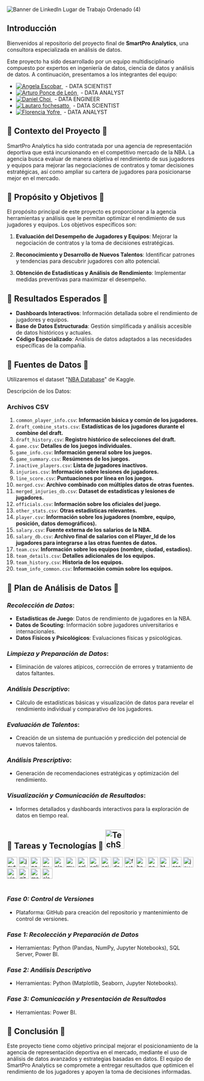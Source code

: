 ![Banner de LinkedIn Lugar de Trabajo Ordenado (4)](https://github.com/Floryofre/SmartPro_Analytics/assets/98930289/d02e6d2a-e6f7-4a0d-bada-00629650477e)

## Introducción

Bienvenidos al repositorio del proyecto final de **SmartPro Analytics**, una consultora especializada en análisis de datos.

Este proyecto ha sido desarrollado por un equipo multidisciplinario compuesto por expertos en ingeniería de datos, ciencia de datos y análisis de datos. A continuación, presentamos a los integrantes del equipo:

- <a href="https://www.linkedin.com/in/angela-escobar161/">
  <img alt="Angela Escobar" title="Connect with Angela" src="https://img.shields.io/badge/Angela Escobar-0077B5?style=flat&logo=Linkedin&logoColor=white">
  </a><span style="margin-left: 6px;"> - DATA SCIENTIST</span>

- <a href="https://https://www.linkedin.com/in/arturoplm/">
  <img alt="Arturo Ponce de León" title="Connect with Arturo" src="https://img.shields.io/badge/Arturo Ponce de León-0077B5?style=flat&logo=Linkedin&logoColor=white">
  </a><span style="margin-left: 6px;"> - DATA ANALYST</span>
 
- <a href="https://www.linkedin.com/in/daniel-choi-b0ab96212/">
  <img alt="Daniel Choi" title="Connect with Daniel" src="https://img.shields.io/badge/Daniel Choi-0077B5?style=flat&logo=Linkedin&logoColor=white">
  </a><span style="margin-left: 6px;"> - DATA ENGINEER</span>
 
- <a href="https://www.linkedin.com/in/lautaro-fochesatto/">
  <img alt="Lautaro fochesatto" title="Connect with Lautaro" src="https://img.shields.io/badge/Lautaro fochesatto-0077B5?style=flat&logo=Linkedin&logoColor=white">
  </a><span style="margin-left: 6px;"> - DATA SCIENTIST</span>
 
- <a href="https://www.linkedin.com/in/MaFlorenciaYofre/">
  <img alt="Florencia Yofre" title="Connect with Florencia" src="https://img.shields.io/badge/Florencia Yofre-0077B5?style=flat&logo=Linkedin&logoColor=white">
  </a><span style="margin-left: 6px;"> - DATA ANALYST</span>


## 🔹 Contexto del Proyecto 🔹

SmartPro Analytics ha sido contratada por una agencia de representación deportiva que está incursionando en el competitivo mercado de la NBA. La agencia busca evaluar de manera objetiva el rendimiento de sus jugadores y equipos para mejorar las negociaciones de contratos y tomar decisiones estratégicas, así como ampliar su cartera de jugadores para posicionarse mejor en el mercado.

## 🔹 Propósito y Objetivos 🔹

El propósito principal de este proyecto es proporcionar a la agencia herramientas y análisis que le permitan optimizar el rendimiento de sus jugadores y equipos. Los objetivos específicos son:

1. **Evaluación del Desempeño de Jugadores y Equipos**: Mejorar la negociación de contratos y la toma de decisiones estratégicas.

2. **Reconocimiento y Desarrollo de Nuevos Talentos**: Identificar patrones y tendencias para descubrir jugadores con alto potencial.

3. **Obtención de Estadísticas y Análisis de Rendimiento**: Implementar medidas preventivas para maximizar el desempeño.

## 🔹 Resultados Esperados 🔹

- **Dashboards Interactivos**: Información detallada sobre el rendimiento de jugadores y equipos.
- **Base de Datos Estructurada**: Gestión simplificada y análisis accesible de datos históricos y actuales.
- **Código Especializado**: Análisis de datos adaptados a las necesidades específicas de la compañía.

## 🔹 Fuentes de Datos 🔹

Utilizaremos el dataset "[NBA Database](https://www.kaggle.com/datasets/wyattowalsh/basketball/discussion?sort=hotness)" de Kaggle.

Descripción de los Datos:

### Archivos CSV

1. `common_player_info.csv`: **Información básica y común de los jugadores.**
2. `draft_combine_stats.csv`: **Estadísticas de los jugadores durante el combine del draft.**
3. `draft_history.csv`: **Registro histórico de selecciones del draft.**
4. `game.csv`: **Detalles de los juegos individuales.**
5. `game_info.csv`: **Información general sobre los juegos.**
6. `game_summary.csv`: **Resúmenes de los juegos.**
7. `inactive_players.csv`: **Lista de jugadores inactivos.**
8. `injuries.csv`: **Información sobre lesiones de jugadores.**
9. `line_score.csv`: **Puntuaciones por línea en los juegos.**
10. `merged.csv`: **Archivo combinado con múltiples datos de otras fuentes.**
11. `merged_injuries_db.csv`: **Dataset de estadísticas y lesiones de jugadores.**
12. `officials.csv`: **Información sobre los oficiales del juego.**
13. `other_stats.csv`: **Otras estadísticas relevantes.**
14. `player.csv`: **Información sobre los jugadores (nombre, equipo, posición, datos demográficos).**
15. `salary.csv`: **Fuente externa de los salarios de la NBA.**
16. `salary_db.csv`: **Archivo final de salarios con el Player_Id de los jugadores para integrarse a las otras fuentes de datos.**
17. `team.csv`: **Información sobre los equipos (nombre, ciudad, estadios).**
18. `team_details.csv`: **Detalles adicionales de los equipos.**
19. `team_history.csv`: **Historia de los equipos.**
20. `team_info_common.csv`: **Información común sobre los equipos.**

## 🔹 Plan de Análisis de Datos 🔹

### _Recolección de Datos_:

- **Estadísticas de Juego**: Datos de rendimiento de jugadores en la NBA.
- **Datos de Scouting**: Información sobre jugadores universitarios e internacionales.
- **Datos Físicos y Psicológicos**: Evaluaciones físicas y psicológicas.

### _Limpieza y Preparación de Datos_:

- Eliminación de valores atípicos, corrección de errores y tratamiento de datos faltantes.

### _Análisis Descriptivo_:

- Cálculo de estadísticas básicas y visualización de datos para revelar el rendimiento individual y comparativo de los jugadores.

### _Evaluación de Talentos_:

- Creación de un sistema de puntuación y predicción del potencial de nuevos talentos.

### _Análisis Prescriptivo_:

- Generación de recomendaciones estratégicas y optimización del rendimiento.

### _Visualización y Comunicación de Resultados_:

- Informes detallados y dashboards interactivos para la exploración de datos en tiempo real.

<!-- TECH STACK -->
<h2>
    🔹 Tareas y Tecnologías 🔹 <img alt="TechStack" src="https://backstage.io/animations/backstage-techdocs-icon-1.gif" width=50px>
</h2> 
<div align="left">
  <a href="https://www.python.org/" target="_blank"><img src=https://img.shields.io/badge/Python-111112?&style=flat-square&logo=python alt=python height=27px/></a>
  <a href="https://jupyter.org/" target="_blank"><img src=https://img.shields.io/badge/Jupyter-111112?&style=flat-square&logo=jupyter alt=jupyter height=27px/></a>
  <a href="https://pandas.pydata.org/" target="_blank"><img src=https://img.shields.io/badge/Pandas-111112?&style=flat-square&logo=pandas&logoColor=150458 alt=pandas height=27px/></a>
  <a href="https://numpy.org/" target="_blank"><img src=https://img.shields.io/badge/Numpy-111112?&style=flat-square&logo=numpy&logoColor=013243 alt=numpy height=27px/></a>
  <a href="https://plotly.com/" target="_blank"><img src=https://img.shields.io/badge/Plotly-111112?&style=flat-square&logo=plotly&logoColor=3F4F75 alt=plotly height=27px/></a>
  <a href="https://www.mysql.com/" target="_blank"><img src=https://img.shields.io/badge/MySQL-111112?&style=flat-square&logo=mysql&logoColor=4479A1 alt=mysql height=27px/></a>
  <a href="https://www.microsoft.com/es-es/sql-server/sql-server-downloads" target="_blank"><img src=https://img.shields.io/badge/SQLServer-111112?&style=flat-square&logo=microsoftsqlserver&logoColor=CC2927 alt=sqlserver height=27px/></a>
  <a href="https://www.sqlite.org/" target="_blank"><img src=https://img.shields.io/badge/SQLite-111112?&style=flat-square&logo=sqlite&logoColor=003B57 alt=sqlite height=27px/></a> 
  <a href="https://scikit-learn.org/" target="_blank"><img src=https://img.shields.io/badge/ScikitLearn-111112?&style=flat-square&logo=scikitlearn&logoColor=F7931E alt=scikitlearn height=27px/></a> 
  <a href="https://www.docker.com/" target="_blank"><img src=https://img.shields.io/badge/Docker-111112?&style=flat-square&logo=docker&logoColor=2496ED alt=docker height=27px/></a>
  <a href="https://fastapi.tiangolo.com/" target="_blank"><img src=https://img.shields.io/badge/FastAPI-111112?&style=flat-square&logo=fastapi&logoColor=009688 alt=fastapi height=27px/></a>
  <a href="https://hadoop.apache.org/" target="_blank"><img src=https://img.shields.io/badge/Hadoop-111112?&style=flat-square&logo=apachehadoop&logoColor=66CCFF alt=hadoop height=27px/></a>
  <a href="https://powerbi.microsoft.com/es/" target="_blank"><img src=https://img.shields.io/badge/PowerBI-111112?&style=flat-square&logo=powerbi&logoColor=F2C811 alt=powerbi height=27px/></a>
  <a href="https://developer.mozilla.org/es/docs/Web/HTML" target="_blank"><img src=https://img.shields.io/badge/HTML-111112?&style=flat-square&logo=html5&logoColor=E34F26 alt=html height=27px/></a>
  <a href="https://developer.mozilla.org/es/docs/Web/CSS" target="_blank"><img src=https://img.shields.io/badge/CSS-111112?&style=flat-square&logo=css3&logoColor=1572B6 alt=css height=27px/></a>
  <a href="https://developer.mozilla.org/es/docs/Web/JavaScript" target="_blank"><img src=https://img.shields.io/badge/JavaScript-111112?&style=flat-square&logo=javascript&logoColor=F7DF1E alt=javascript height=27px/></a>
  <a href="https://code.visualstudio.com/" target="_blank"><img src=https://img.shields.io/badge/VSCode-111112?&style=flat-square&logo=visualstudiocode&logoColor=007ACC alt=visualstudiocode height=27px/></a>
  <a href="https://git-scm.com/" target="_blank"><img src=https://img.shields.io/badge/GIT-111112?&style=flat-square&logo=git&logoColor=F05032 alt=git height=27px/></a>
  <a href="https://markdown.es/" target="_blank"><img src=https://img.shields.io/badge/Markdown-111112?&style=flat-square&logo=markdown&logoColor=white alt=markdown height=27px/></a>
  <a href="https://slack.com" target="_blank"><img src=https://img.shields.io/badge/Slack-111112?&style=flat-square&logo=slack&logoColor=4A154B alt=slack height=27px/></a>
</div>  
<br>

### _Fase 0: Control de Versiones_

- Plataforma: GitHub para creación del repositorio y mantenimiento de control de versiones.

### _Fase 1: Recolección y Preparación de Datos_

- Herramientas: Python (Pandas, NumPy, Jupyter Notebooks), SQL Server, Power BI.

### _Fase 2: Análisis Descriptivo_

- Herramientas: Python (Matplotlib, Seaborn, Jupyter Notebooks).

### _Fase 3: Comunicación y Presentación de Resultados_

- Herramientas: Power BI.



## 🔹 Conclusión 🔹

Este proyecto tiene como objetivo principal mejorar el posicionamiento de la agencia de representación deportiva en el mercado, mediante el uso de análisis de datos avanzados y estrategias basadas en datos. El equipo de SmartPro Analytics se compromete a entregar resultados que optimicen el rendimiento de los jugadores y apoyen la toma de decisiones informadas.

